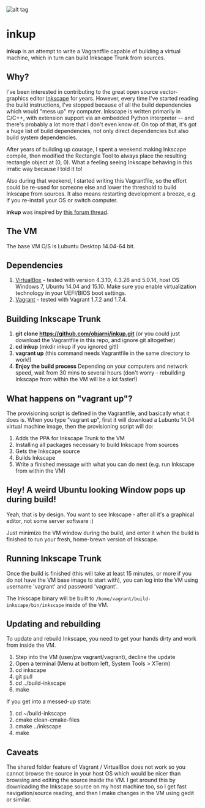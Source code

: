 ![alt tag](http://i.imgur.com/hrOux06.png)


inkup
=====
**inkup** is an attempt to write a Vagrantfile capable of building a virtual machine, which in turn can build Inkscape Trunk from sources.


Why?
----
I've been interested in contributing to the great open source vector-graphics editor [Inkscape](https://inkscape.org/) for years. However, every time I've started reading the build instructions, I've stopped because of all the build dependencies which would "mess up" my computer. Inkscape is written primarily in C/C++, with extension support via an embedded Python interpreter -- and there's probably a lot more that I don't even know of. On top of that, it's got a huge list of build dependencies, not only direct dependencies but also build system dependencies.

After years of building up courage, I spent a weekend making Inkscape compile, then modified the Rectangle Tool to always place the resulting rectangle object at (0, 0). What a feeling seeing Inkscape behaving in this irratic way because I told it to!

Also during that weekend, I started writing this Vagrantfile, so the effort could be re-used for someone else and lower the threshold to build Inkscape from sources. It also means restarting development a breeze, e.g. if you re-install your OS or switch computer.

**inkup** was inspired by [this forum thread](http://inkscape.13.x6.nabble.com/Inkscape-with-Vagrant-Test-Inkscape-with-only-3-commands-td4969224.html).


The VM
------
The base VM O/S is Lubuntu Desktop 14.04-64 bit.


Dependencies
------------
1. [VirtualBox](https://www.virtualbox.org/) - tested with version 4.3.10, 4.3.26 and 5.0.14, host OS Windows 7, Ubuntu 14.04 and 15.10. Make sure you enable virtualization technology in your UEFI/BIOS boot settings.
2. [Vagrant](https://www.vagrantup.com/) - tested with Vagrant 1.7.2 and 1.7.4.


Building Inkscape Trunk
-----------------------
1. **git clone https://github.com/objarni/inkup.git** (or you could just download the Vagrantfile in this repo, and ignore git altogether)
2. **cd inkup** (mkdir inkup if you ignored git!)
3. **vagrant up** (this command needs Vagrantfile in the same directory to work!)
4. **Enjoy the build process** Depending on your computers and network speed, wait from 30 mins to several hours (don't worry - rebuilding Inkscape from within the VM will be a lot faster!)

What happens on "vagrant up"?
-----------------------------
The provisioning script is defined in the Vagrantfile, and basically what it does is. When you type "vagrant up", first it will download a Lubuntu 14.04 virtual machine image, then the provisioning script will do:

1. Adds the PPA for Inkscape Trunk to the VM
2. Installing all packages necessary to build Inkscape from sources
3. Gets the Inkscape source
4. Builds Inkscape
5. Write a finished message with what you can do next (e.g. run Inkscape from within the VM)

Hey! A weird Ubuntu looking Window pops up during build!
--------------------------------------------------------
Yeah, that is by design. You want to see Inkscape - after all it's a graphical editor, not some server software :)

Just minimize the VM window during the build, and enter it when the build is finished to run your fresh, home-brewn version of Inkscape.

Running Inkscape Trunk
----------------------
Once the build is finished (this will take at least 15 minutes, or more if you do not have the VM base image to start with), you can log into the VM using username 'vagrant' and password 'vagrant'.

The Inkscape binary will be built to `/home/vagrant/build-inkscape/bin/inkscape` inside of the VM.

Updating and rebuilding
-----------------------
To update and rebuild Inkscape, you need to get your hands dirty and work from inside the VM.

1. Step into the VM (user/pw vagrant/vagrant), decline the update
2. Open a terminal (Menu at bottom left, System Tools > XTerm)
3. cd inkscape
4. git pull
5. cd ../build-inkscape
6. make

If you get into a messed-up state:

1. cd ~/build-inkscape
2. cmake clean-cmake-files
3. cmake ../inkscape
4. make

Caveats
-------
The shared folder feature of Vagrant / VirtualBox does not work so you cannot browse the source in your host OS
which would be nicer than browsing and editing the source inside the VM. I get around this by downloading the
Inkscape source on my host machine too, so I get fast navigation/source reading, and then I make changes in the
VM using gedit or similar.
